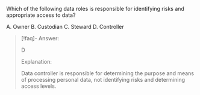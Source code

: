 
Which of the following data roles is responsible for identifying risks and appropriate access to data? 

A. Owner 
B. Custodian 
C. Steward 
D. Controller

> [!faq]- Answer: 
> 
> D 
> 
> Explanation: 
> 
> Data controller is responsible for determining the purpose and means of processing personal data, not identifying risks and determining access levels.
